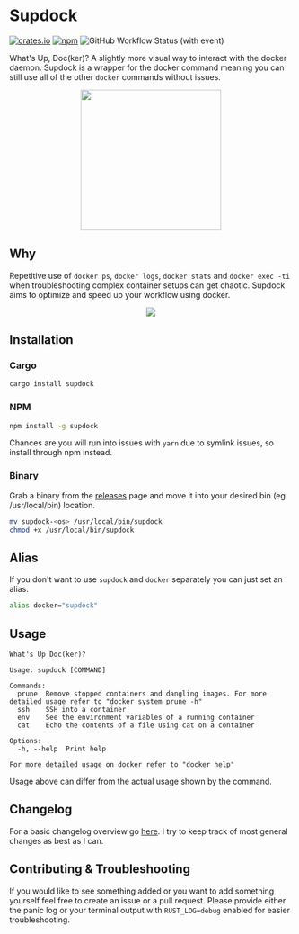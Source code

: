 # Supdock

[![crates.io](https://img.shields.io/crates/v/supdock.svg)](https://crates.io/crates/supdock)
[![npm](https://img.shields.io/npm/v/supdock)](https://www.npmjs.com/package/supdock)
![GitHub Workflow Status (with event)](https://img.shields.io/github/actions/workflow/status/segersniels/supdock/ci.yml)

What's Up, Doc(ker)? A slightly more visual way to interact with the docker daemon. Supdock is a wrapper for the docker command meaning you can still use all of the other `docker` commands without issues.

<p align="center">
<img src="https://i.imgur.com/ATV0nP7.png" width="250">

## Why

Repetitive use of `docker ps`, `docker logs`, `docker stats` and `docker exec -ti` when troubleshooting complex container setups can get chaotic. Supdock aims to optimize and speed up your workflow using docker.

<p align="center">
<img src="https://i.imgur.com/3iaNvCv.gif">

## Installation

### Cargo

```bash
cargo install supdock
```

### NPM

```bash
npm install -g supdock
```

Chances are you will run into issues with `yarn` due to symlink issues, so install through npm instead.

### Binary

Grab a binary from the [releases](https://github.com/segersniels/supdock/releases) page and move it into your desired bin (eg. /usr/local/bin) location.

```bash
mv supdock-<os> /usr/local/bin/supdock
chmod +x /usr/local/bin/supdock
```

## Alias

If you don't want to use `supdock` and `docker` separately you can just set an alias.

```bash
alias docker="supdock"
```

## Usage

```
What's Up Doc(ker)?

Usage: supdock [COMMAND]

Commands:
  prune  Remove stopped containers and dangling images. For more detailed usage refer to "docker system prune -h"
  ssh    SSH into a container
  env    See the environment variables of a running container
  cat    Echo the contents of a file using cat on a container

Options:
  -h, --help  Print help

For more detailed usage on docker refer to "docker help"
```

Usage above can differ from the actual usage shown by the command.

## Changelog

For a basic changelog overview go [here](./CHANGELOG.md).
I try to keep track of most general changes as best as I can.

## Contributing & Troubleshooting

If you would like to see something added or you want to add something yourself feel free to create an issue or a pull request.
Please provide either the panic log or your terminal output with `RUST_LOG=debug` enabled for easier troubleshooting.
